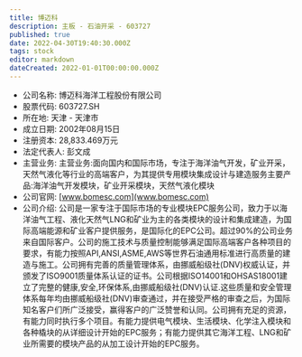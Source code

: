 ```yaml
---
title: 博迈科
description: 主板 - 石油开采 - 603727
published: true
date: 2022-04-30T19:40:30.000Z
tags: stock
editor: markdown
dateCreated: 2022-01-01T00:00:00.000Z
---
```


- 公司名称: 博迈科海洋工程股份有限公司
- 股票代码: 603727.SH
- 所在地: 天津 - 天津市
- 成立日期: 2002年08月15日
- 注册资本: 28,833.469万元
- 法定代表人: 彭文成
- 主营业务: 主营业务:面向国内和国际市场，专注于海洋油气开发，矿业开采，天然气液化等行业的高端客户，为其提供专用模块集成设计与建造服务主要产品:海洋油气开发模块，矿业开采模块，天然气液化模块
- 公司官网: [www.bomesc.com](www.bomesc.com)
- 公司介绍: 公司是一家专注于国际市场的专业模块EPC服务公司，致力于以海洋油气工程、液化天然气LNG和矿业为主的各类模块的设计和集成建造，为国际高端能源和矿业客户提供服务，是国际化的EPC公司。超过90%的公司业务来自国际客户。公司的施工技术与质量控制能够满足国际高端客户各种项目的要求，有能力按照API,ANSI,ASME,AWS等世界石油通用标准进行高质量的建造与施工。公司拥有完善的质量管理体系，由挪威船级社(DNV)权威认证，并颁发了ISO9001质量体系认证的证书。公司根据ISO14001和OHSAS18001建立了完整的健康,安全,环保体系,由挪威船级社(DNV)认证.这些质量和安全管理体系每年均由挪威船级社(DNV)审查通过，并在接受严格的审查之后，为国际知名客户们所广泛接受，赢得客户的广泛赞誉和认同。公司拥有充足的资源，有能力同时执行多个项目。有能力提供电气模块、生活模块、化学注入模块和各种橇块的从详细设计开始的EPC服务；有能力提供其它海洋工程、LNG和矿业所需要的模块产品的从加工设计开始的EPC服务。


